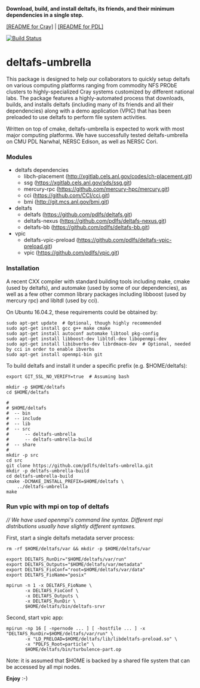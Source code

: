 **Download, build, and install deltafs, its friends, and their minimum dependencies in a single step.**

[[README for Cray]](README.cray.md) | [[README for PDL]](README.pdl.md)

[![Build Status](https://travis-ci.org/pdlfs/deltafs-umbrella.svg?branch=master)](https://travis-ci.org/pdlfs/deltafs-umbrella)

# deltafs-umbrella

This package is designed to help our collaborators to quickly setup deltafs on various computing platforms ranging from commodity NFS PRObE clusters to highly-specialized Cray systems customized by different national labs. The package features a highly-automated process that downloads, builds, and installs deltafs (including many of its friends and all their dependencies) along with a demo application (VPIC) that has been preloaded to use deltafs to perform file system activities.

Written on top of cmake, deltafs-umbrella is expected to work with most major computing platforms. We have successfully tested deltafs-umbrella on CMU PDL Narwhal, NERSC Edison, as well as NERSC Cori.

### Modules

* deltafs dependencies
  * libch-placement (http://xgitlab.cels.anl.gov/codes/ch-placement.git)
  * ssg (https://xgitlab.cels.anl.gov/sds/ssg.git)
  * mercury-rpc (https://github.com/mercury-hpc/mercury.git)
  * cci (https://github.com/CCI/cci.git)
  * bmi (http://git.mcs.anl.gov/bmi.git)
* deltafs
  * deltafs (https://github.com/pdlfs/deltafs.git)
  * deltafs-nexus (https://github.com/pdlfs/deltafs-nexus.git)
  * deltafs-bb (https://github.com/pdlfs/deltafs-bb.git)
* vpic
  * deltafs-vpic-preload (https://github.com/pdlfs/deltafs-vpic-preload.git)
  * vpic (https://github.com/pdlfs/vpic.git)

### Installation

A recent CXX compiler with standard building tools including make, cmake (used by deltafs), and automake (used by some of our dependencies), as well as a few other common library packages including libboost (used by mercury rpc) and libltdl (used by cci).

On Ubuntu 16.04.2, these requirements could be obtained by:

```
sudo apt-get update  # Optional, though highly recommended
sudo apt-get install gcc g++ make cmake
sudo apt-get install autoconf automake libtool pkg-config
sudo apt-get install libboost-dev libltdl-dev libopenmpi-dev
sudo apt-get install libibverbs-dev librdmacm-dev  # Optional, needed by cci in order to enable ibverbs
sudo apt-get install openmpi-bin git
```

To build deltafs and install it under a specific prefix (e.g. $HOME/deltafs):

```
export GIT_SSL_NO_VERIFY=true  # Assuming bash

mkdir -p $HOME/deltafs
cd $HOME/deltafs

#
# $HOME/deltafs
#  -- bin
#  -- include
#  -- lib
#  -- src
#      -- deltafs-umbrella
#      -- deltafs-umbrella-build
#  -- share
#
mkdir -p src
cd src
git clone https://github.com/pdlfs/deltafs-umbrella.git
mkdir -p deltafs-umbrella-build
cd deltafs-umbrella-build
cmake -DCMAKE_INSTALL_PREFIX=$HOME/deltafs \
    ../deltafs-umbrella
make
```

### Run vpic with mpi on top of deltafs

*// We have used openmpi's command line syntax. Different mpi distributions usually have slightly different syntaxes.*

First, start a single deltafs metadata server process:

```
rm -rf $HOME/deltafs/var && mkdir -p $HOME/deltafs/var

export DELTAFS_RunDir="$HOME/deltafs/var/run"
export DELTAFS_Outputs="$HOME/deltafs/var/metadata"
export DELTAFS_FioConf="root=$HOME/deltafs/var/data"
export DELTAFS_FioName="posix"

mpirun -n 1 -x DELTAFS_FioName \
       -x DELTAFS_FioConf \
       -x DELTAFS_Outputs \
       -x DELTAFS_RunDir \
       $HOME/deltafs/bin/deltafs-srvr

```

Second, start vpic app:

```
mpirun -np 16 [ -npernode ... ] [ -hostfile ... ] -x "DELTAFS_RunDir=$HOME/deltafs/var/run" \
       -x "LD_PRELOAD=$HOME/deltafs/lib/libdeltafs-preload.so" \
       -x "PDLFS_Root=particle" \
       $HOME/deltafs/bin/turbulence-part.op
```

Note: it is assumed that $HOME is backed by a shared file system that can be accessed by all mpi nodes.

**Enjoy** :-)
